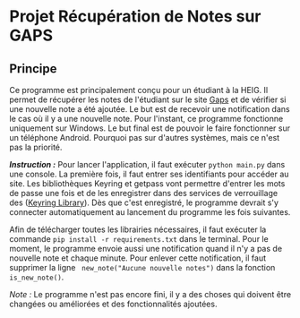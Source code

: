 # Projet Récupération de Notes sur GAPS
## Principe

Ce programme est principalement conçu pour un étudiant à la HEIG. Il permet de récupérer les notes de l'étudiant sur le site [Gaps](https://gaps.heig-vd.ch/) et de vérifier si une nouvelle note a été ajoutée. Le but est de recevoir une notification dans le cas où il y a une nouvelle note. Pour l'instant, ce programme fonctionne uniquement sur Windows.
Le but final est de pouvoir le faire fonctionner sur un téléphone Android. Pourquoi pas sur d'autres systèmes, mais ce n'est pas la priorité. 

**_Instruction :_** Pour lancer l'application, il faut exécuter `python main.py` dans une console. La première fois, il faut entrer ses identifiants pour accéder au site. Les bibliothèques Keyring et getpass vont permettre d'entrer les mots de passe une fois et de les enregistrer dans des services de verrouillage des ([Keyring Library](https://pypi.org/project/keyring/)). Dès que c'est enregistré, le programme devrait s'y connecter automatiquement au lancement du programme les fois suivantes.

Afin de télécharger toutes les librairies nécessaires, il faut exécuter la commande `pip install -r requirements.txt` dans le terminal.
Pour le moment, le programme envoie aussi une notification quand il n'y a pas de nouvelle note et chaque minute. Pour enlever cette notification, il faut supprimer la ligne  ` new_note("Aucune nouvelle notes")` dans la fonction `is_new_note()`.

_Note :_  Le programme n'est pas encore fini, il y a des choses qui doivent être changées ou améliorées et des fonctionnalités ajoutées.

